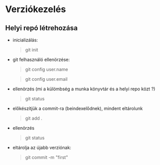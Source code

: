 # Verziókezelés

## Helyi repó létrehozása

- inicializálás:
    > git init
- git felhasználó ellenörzése:
    > git config user.name

    > git config user.email

- ellenörzés (mi a külömbség a munka könyvtár és a helyi repo közt ?)
    > git status

- előkészítjük a commit-ra (beindexelődnek), mindent eltárolunk
    > git add .

- ellenörzés
    > git status
- eltárolja az újabb verziónak:
    > git commit -m "first"